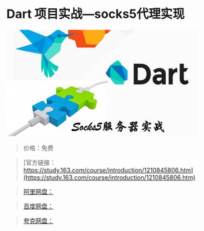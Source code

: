 # Dart 项目实战—socks5代理实现

![img](../../../assets/study163/free/5b265c605f35438fad36f7d4f2207846.jpg)

> 价格：免费

> [官方链接：https://study.163.com/course/introduction/1210845806.htm](https://study.163.com/course/introduction/1210845806.htm)

> [阿里网盘：]()

> [百度网盘：]()

> [夸克网盘：]()
